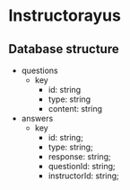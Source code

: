 # Instructorayus






## Database structure
- questions
  - key
    - id: string
    - type: string
    - content: string
- answers
  - key
    - id: string;
    - type: string;
    - response: string;
    - questionId: string;
    - instructorId: string;